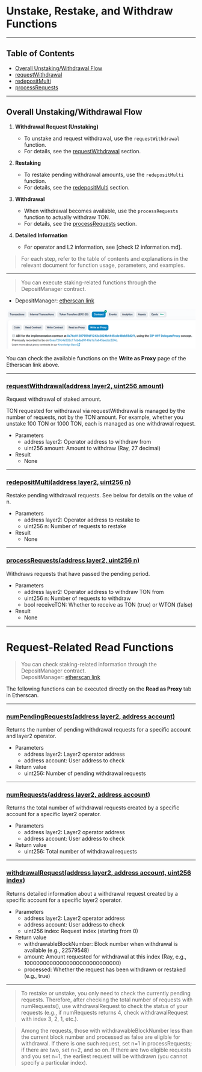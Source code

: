 # Unstake, Restake, and Withdraw Functions

---

## Table of Contents
- [Overall Unstaking/Withdrawal Flow](#overall-unstakingwithdrawal-flow)
- [requestWithdrawal](#requestwithdrawaladdress-layer2-uint256-amount)
- [redepositMulti](#redepositmultiaddress-layer2-uint256-n)
- [processRequests](#processrequestsaddress-layer2-uint256-index)

---

## Overall Unstaking/Withdrawal Flow

1. **Withdrawal Request (Unstaking)**
   - To unstake and request withdrawal, use the `requestWithdrawal` function.
   - For details, see the [requestWithdrawal](#requestwithdrawaladdress-layer2-uint256-amount) section.

2. **Restaking**
   - To restake pending withdrawal amounts, use the `redepositMulti` function.
   - For details, see the [redepositMulti](#redepositmultiaddress-layer2-uint256-n) section.

3. **Withdrawal**
   - When withdrawal becomes available, use the `processRequests` function to actually withdraw TON.
   - For details, see the [processRequests](#processrequestsaddress-layer2-uint256-index) section.

4. **Detailed Information**
   - For operator and L2 information, see [check l2 information.md].

> For each step, refer to the table of contents and explanations in the relevant document for function usage, parameters, and examples.

---

> You can execute staking-related functions through the DepositManager contract.
- DepositManager: [etherscan link](https://etherscan.io/address/0x0b58ca72b12f01fc05f8f252e226f3e2089bd00e#writeProxyContract)

![Write as Proxy selection](../img/withdraw_0.png)

You can check the available functions on the **Write as Proxy** page of the Etherscan link above.

*********

### [requestWithdrawal(address layer2, uint256 amount)](https://etherscan.io/address/0x0b58ca72b12f01fc05f8f252e226f3e2089bd00e#writeProxyContract#F15)

Request withdrawal of staked amount.

TON requested for withdrawal via requestWithdrawal is managed by the number of requests, not by the TON amount. For example, whether you unstake 100 TON or 1000 TON, each is managed as one withdrawal request.

- Parameters
  - address layer2: Operator address to withdraw from
  - uint256 amount: Amount to withdraw (Ray, 27 decimal)
- Result
  - None

*********

### [redepositMulti(address layer2, uint256 n)](https://etherscan.io/address/0x0b58ca72b12f01fc05f8f252e226f3e2089bd00e#writeProxyContract#F11)

Restake pending withdrawal requests. See below for details on the value of n.

- Parameters
  - address layer2: Operator address to restake to
  - uint256 n: Number of requests to restake
- Result
  - None

*********

### [processRequests(address layer2, uint256 n)](https://etherscan.io/address/0x0b58ca72b12f01fc05f8f252e226f3e2089bd00e#writeProxyContract#F9)

Withdraws requests that have passed the pending period.

- Parameters
  - address layer2: Operator address to withdraw TON from
  - uint256 n: Number of requests to withdraw
  - bool receiveTON: Whether to receive as TON (true) or WTON (false)
- Result
  - None

*********

# Request-Related Read Functions
> You can check staking-related information through the DepositManager contract.  
> DepositManager: [etherscan link](https://etherscan.io/address/0x0b58ca72b12f01fc05f8f252e226f3e2089bd00e#readProxyContract)

The following functions can be executed directly on the **Read as Proxy** tab in Etherscan.

*********

### [numPendingRequests(address layer2, address account)](https://etherscan.io/address/0x0b58ca72b12f01fc05f8f252e226f3e2089bd00e#readProxyContract#F16)

Returns the number of pending withdrawal requests for a specific account and layer2 operator.

- Parameters
  - address layer2: Layer2 operator address
  - address account: User address to check
- Return value
  - uint256: Number of pending withdrawal requests

*********

### [numRequests(address layer2, address account)](https://etherscan.io/address/0x0b58ca72b12f01fc05f8f252e226f3e2089bd00e#readProxyContract#F17)

Returns the total number of withdrawal requests created by a specific account for a specific layer2 operator.

- Parameters
  - address layer2: Layer2 operator address
  - address account: User address to check
- Return value
  - uint256: Total number of withdrawal requests

*********

### [withdrawalRequest(address layer2, address account, uint256 index)](https://etherscan.io/address/0x0b58ca72b12f01fc05f8f252e226f3e2089bd00e#readProxyContract#F16)

Returns detailed information about a withdrawal request created by a specific account for a specific layer2 operator.

- Parameters
  - address layer2: Layer2 operator address
  - address account: User address to check
  - uint256 index: Request index (starting from 0)
- Return value
  - withdrawableBlockNumber: Block number when withdrawal is available (e.g., 22579548)
  - amount: Amount requested for withdrawal at this index (Ray, e.g., 10000000000000000000000000000)
  - processed: Whether the request has been withdrawn or restaked (e.g., true)

*********

> To restake or unstake, you only need to check the currently pending requests. Therefore, after checking the total number of requests with numRequests(), use withdrawalRequest to check the status of your requests (e.g., if numRequests returns 4, check withdrawalRequest with index 3, 2, 1, etc.).

> Among the requests, those with withdrawableBlockNumber less than the current block number and processed as false are eligible for withdrawal. If there is one such request, set n=1 in processRequests; if there are two, set n=2, and so on. If there are two eligible requests and you set n=1, the earliest request will be withdrawn (you cannot specify a particular index). 